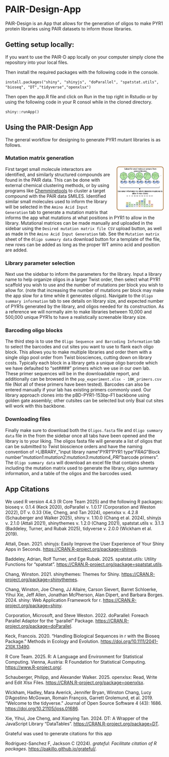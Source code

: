 # PAIR-Design-App

PAIR-Design is an App that allows for the generation of oligos to make PYR1 protein libraries using PAIR datasets to inform those libraries. 

## Getting setup locally:

If you want to use the PAIR-D app locally on your computer simply clone the repository into your local files.

Then install the required packages with the following code in the console.

```{install packages}
install.packages("shiny", "shinyjs", "doParallel", "spatstat.utils", "bioseq", "DT","tidyverse","openxlsx")
```

Then open the app.R file and click on Run in the top right in Rstudio or by using the following code in your R consol while in the cloned directory.

```{Run app}
shiny::runApp()
```

## Using the PAIR-Design App

The general workflow for designing to generate PYR1 mutant libraries is as follows. 

### Mutation matrix generation

<img src="www/subset-mutationmatrix.png" alt="Mutation matrix example" style="float: right; width: 30%; margin-left: 20px; margin-bottom: 10px;">

  First target small molecule interactors are identified, and similarly structured compounds are found in the PAIR data. This can be done with external chemical clustering methods, or by using programs like [Chemminetools](https://chemminetools.ucr.edu/) to cluster a target compound with the PAIR data SMILES. Identified similar small molecules used to inform the library will be selected in the `Amino Acid Input Generation` tab to generate a mutation matrix that informs the app what mutations at what positions in PYR1 to allow in the library. Mutational matrices can be made manually and uploaded in the sidebar using the `Desired mutation matrix file CSV` upload button, as well as made in the `Amino Acid Input Generation` tab. See the `Mutation matrix` sheet of the `Oligo summary data` download button for a template of the file, new rows can be added as long as the proper WT amino acid and position are added.

### Library parameter selection

  Next use the sidebar to inform the parameters for the library. Input a library name to help organize oligos in a larger Twist order, then select what PYR1 scaffold you wish to use and the number of mutations per block you wish to allow for. (note that increasing the number of mutations per block may make the app slow for a time while it generates oligos). Navigate to the `Oligo summary information` tab to see details on library size, and expected number of PYR1s generated by the library, and oligos needed for its construction. As a reference we will normally aim to make libraries between 10,000 and 500,000 unique PYR1s to have a realistically screenable library size. 

### Barcoding oligo blocks

  The third step is to use the `Oligo Sequence and Barcoding Information` tab to select the barcodes and cut sites you want to use to flank each oligo block. This allows you to make multiple libraries and order them with a single oligo pool order from Twist biosciences, cutting down on library costs. Typically each block in a library gets a unique oligo barcode which we have defaulted to “set####” primers which we use in our own lab. These primer sequences will be in the downloadable report, and additionally can be browsed in the `pop_experiment.xlsx - 10K_primers.csv` file (Not all of these primers have been tested). Barcodes can also be entered manually if your lab has existing primers commonly used. Our library approach clones into the pBD-PYR1-153bp-F1 backbone using golden gate assembly; other cutsites can be selected but only BsaI cut sites will work with this backbone.  

### Downloading files 

  Finally make sure to download both the `Oligos.fasta` file and `Oligo summary data` file in the from the sidebar once all tabs have been opened and the library is to your liking. The oligos fasta file will generate a list of oligos that can be submitted to Twist bioscience orders and have the naming convention of >LIBRARY_”input library name”_PYR1_”PYR1 type”_FRAG_”Block number”_mutation1:mutation2:mutation3:mutation4_PRI_”barcode primers”. The `Oligo summary data` will download an excel file that contains sheets including the mutation matrix used to generate the library, oligo summary information, and a table of the oligos and the barcodes used. 


## App Citations 


We used R version 4.4.3 (R Core Team 2025) and the following R packages: bioseq v. 0.1.4 (Keck 2020), doParallel v. 1.0.17 (Corporation and Weston 2022), DT v. 0.33 (Xie, Cheng, and Tan 2024), openxlsx v. 4.2.8 (Schauberger and Walker 2025), shiny v. 1.10.0 (Chang et al. 2024), shinyjs v. 2.1.0 (Attali 2021), shinythemes v. 1.2.0 (Chang 2021), spatstat.utils v. 3.1.3 (Baddeley, Turner, and Rubak 2025), tidyverse v. 2.0.0 (Wickham et al. 2019).

Attali, Dean. 2021. shinyjs: Easily Improve the User Experience of Your Shiny Apps in Seconds. https://CRAN.R-project.org/package=shinyjs.

Baddeley, Adrian, Rolf Turner, and Ege Rubak. 2025. spatstat.utils: Utility Functions for “spatstat”. https://CRAN.R-project.org/package=spatstat.utils.

Chang, Winston. 2021. shinythemes: Themes for Shiny. https://CRAN.R-project.org/package=shinythemes.

Chang, Winston, Joe Cheng, JJ Allaire, Carson Sievert, Barret Schloerke, Yihui Xie, Jeff Allen, Jonathan McPherson, Alan Dipert, and Barbara Borges. 2024. shiny: Web Application Framework for r. https://CRAN.R-project.org/package=shiny.

Corporation, Microsoft, and Steve Weston. 2022. doParallel: Foreach Parallel Adaptor for the “parallel” Package. https://CRAN.R-project.org/package=doParallel.

Keck, Francois. 2020. “Handling Biological Sequences in r with the Bioseq Package.” Methods in Ecology and Evolution. https://doi.org/10.1111/2041-210X.13490.

R Core Team. 2025. R: A Language and Environment for Statistical Computing. Vienna, Austria: R Foundation for Statistical Computing. https://www.R-project.org/.

Schauberger, Philipp, and Alexander Walker. 2025. openxlsx: Read, Write and Edit Xlsx Files. https://CRAN.R-project.org/package=openxlsx.

Wickham, Hadley, Mara Averick, Jennifer Bryan, Winston Chang, Lucy D’Agostino McGowan, Romain François, Garrett Grolemund, et al. 2019. “Welcome to the tidyverse.” Journal of Open Source Software 4 (43): 1686. https://doi.org/10.21105/joss.01686.

Xie, Yihui, Joe Cheng, and Xianying Tan. 2024. DT: A Wrapper of the JavaScript Library “DataTables”. https://CRAN.R-project.org/package=DT.


Grateful was used to generate citations for this app

Rodriguez-Sanchez F, Jackson C (2024). _grateful: Facilitate citation of R packages_.
  <https://pakillo.github.io/grateful/>.




